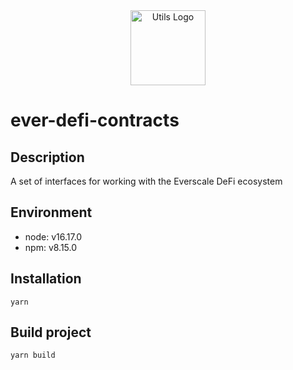 <div align='center'>
  <img src="https://static.thenounproject.com/png/562360-200.png" width="120" alt="Utils Logo" />
</div>

# ever-defi-contracts

## Description

A set of interfaces for working with the Everscale DeFi ecosystem

## Environment

- node: v16.17.0
- npm: v8.15.0

## Installation

```shell
yarn 
```

## Build project

```shell
yarn build
```
